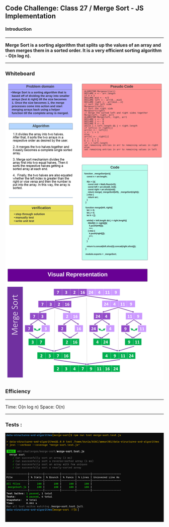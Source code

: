 ## Code Challenge: Class 27 / Merge Sort - JS Implementation

#### Introduction

---

**Merge Sort is a sorting algorithm that splits up the values of an array and then merges them in a sorted order. It is a very efficient sorting algorithm - O(n log n).**

---

### Whiteboard

![](merge-sort-whitebord.png)

### Efficiency

---

Time: O(n log n)
Space: O(n)

---

### Tests :

![](challenge27-test.png)
